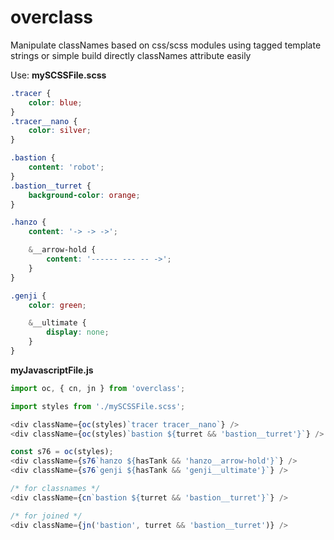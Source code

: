 # overclass

Manipulate classNames based on css/scss modules using tagged template strings or simple build directly classNames attribute easily

Use:
**mySCSSFile.scss**
```scss
.tracer {
    color: blue;
}
.tracer__nano {
    color: silver;
}

.bastion {
    content: 'robot';
}
.bastion__turret {
    background-color: orange;
}

.hanzo {
    content: '-> -> ->';

    &__arrow-hold {
        content: '------ --- -- ->';
    }
}

.genji {
    color: green;

    &__ultimate {
        display: none;
    }
}
```

**myJavascriptFile.js**
```javascript
import oc, { cn, jn } from 'overclass';

import styles from './mySCSSFile.scss';

<div className={oc(styles)`tracer tracer__nano`} />
<div className={oc(styles)`bastion ${turret && 'bastion__turret'}`} />

const s76 = oc(styles);
<div className={s76`hanzo ${hasTank && 'hanzo__arrow-hold'}`} />
<div className={s76`genji ${hasTank && 'genji__ultimate'}`} />

/* for classnames */
<div className={cn`bastion ${turret && 'bastion__turret'}`} />

/* for joined */
<div className={jn('bastion', turret && 'bastion__turret')} />

```
